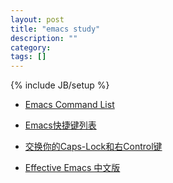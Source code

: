 ```yaml
---
layout: post
title: "emacs study"
description: ""
category: 
tags: []
---
```

{% include JB/setup %}

+ [Emacs Command List](http://lpn.rnbhq.org/tools/xemacs/emacs_ref.html)

+ [Emacs快捷键列表](http://aifreedom.com/technology/112)

+ [交换你的Caps-Lock和右Control键](http://emacser.com/capslock.htm)

+ [Effective Emacs 中文版](http://blog.csdn.net/DelphiNew/article/details/2053676)

